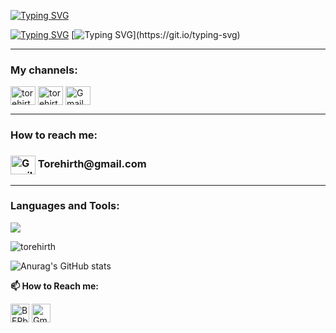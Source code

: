 [![Typing SVG](https://readme-typing-svg.demolab.com?font=Fira+Code&weight=500&size=24&duration=3000&pause=60000&color=40F8FF&vCenter=true&multiline=true&random=false&width=1000&lines=Hi%2C+I'm+Tore+%F0%9F%99%8B)](https://git.io/typing-svg)

[![Typing SVG](https://readme-typing-svg.demolab.com?font=Fira+Code&weight=500&size=16&duration=3000&pause=60000&color=40F8FFFF&vCenter=true&multiline=true&random=false&width=1000&lines=Agriculture+mechanic+turning+Front-End+Developer🚀)](https://git.io/typing-svg)
[![Typing SVG](https://readme-typing-svg.demolab.com?font=Fira+Code&weight=500&size=16&duration=3000&pause=60000&color=40F8FFFF&vCenter=true&multiline=true&random=false&width=1000&lines=I+love+being+creative+and+learning+new+things%2C+and+I've+always+been+interested+in+tech!)](https://git.io/typing-svg)

---

<h3 align="left">My channels:</h3>
<p align="left">
<a href="https://linkedin.com/in/torehirth" target="blank"><img align="center" src="https://raw.githubusercontent.com/rahuldkjain/github-profile-readme-generator/master/src/images/icons/Social/linked-in-alt.svg" alt="torehirth" height="30" width="40" /></a>
<a href="https://instagram.com/torehirth" target="blank"><img align="center" src="https://raw.githubusercontent.com/rahuldkjain/github-profile-readme-generator/master/src/images/icons/Social/instagram.svg" alt="torehirth" height="30" width="40" /></a>
<a href="mailto:torehirth@gmail.com" target="blank"><img align="center" src="https://raw.githubusercontent.com/BEPb/BEPb/master/assets/gmail.svg" alt="Gmail" height="30" width="40" /></a>
</p>


---


<h3 align="left">How to reach me:</h3>
<h3 align="left"><a href="mailto:torehirth@gmail.com" target="blank"><img align="center" src="https://raw.githubusercontent.com/BEPb/BEPb/master/assets/gmail.svg" alt="Gmail" height="30" width="40"/></a> Torehirth@gmail.com</h3>


---


<h3 align="left">Languages and Tools:</h3>

<p align="left">
  <a href="https://skillicons.dev">
    <img src="https://skillicons.dev/icons?i=figma,git,github,vscode,html,css" />
  </a>
</p>

<p><img src="https://github-readme-stats.vercel.app/api/top-langs?username=torehirth&show_icons=true&locale=en&layout=compact&theme=transparent&title_color=2F81F7&text_color=40F8FFFF&border_color=40F8FFFF" alt="torehirth" /></p>

![Anurag's GitHub stats](https://github-readme-stats.vercel.app/api?username=torehirth&show_icons=true&theme=transparent&hide=issues,stars&show=prs_merged&rank_icon=github&title_colot=2F81F7&text_color=40F8FFFF&border_color=40F8FFFF)

**📫 How to Reach me:**
<p align="left">
<a href="https://linkedin.com/in/torehirth" target="blank"><img align="center" src="https://raw.githubusercontent.com/BEPb/BEPb/master/assets/linkedin.svg" alt="BEPb" height="30" width="30" /></a>
<a href="mailto:torehirth@gmail.com" target="blank"><img align="center" src="https://raw.githubusercontent.com/BEPb/BEPb/master/assets/gmail.svg" alt="Gmail" height="30" width="30" /></a>
